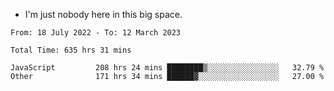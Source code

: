 - I'm just nobody here in this big space.


<!--START_SECTION:waka-->

```text
From: 18 July 2022 - To: 12 March 2023

Total Time: 635 hrs 31 mins

JavaScript         208 hrs 24 mins ████████▒░░░░░░░░░░░░░░░░   32.79 %
Other              171 hrs 34 mins ██████▓░░░░░░░░░░░░░░░░░░   27.00 %
```

<!--END_SECTION:waka-->
